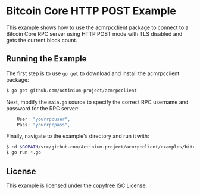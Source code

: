 Bitcoin Core HTTP POST Example
==============================

This example shows how to use the acmrpcclient package to connect to a Bitcoin
Core RPC server using HTTP POST mode with TLS disabled and gets the current
block count.

## Running the Example

The first step is to use `go get` to download and install the acmrpcclient
package:

```bash
$ go get github.com/Actinium-project/acmrpcclient
```

Next, modify the `main.go` source to specify the correct RPC username and
password for the RPC server:

```Go
	User: "yourrpcuser",
	Pass: "yourrpcpass",
```

Finally, navigate to the example's directory and run it with:

```bash
$ cd $GOPATH/src/github.com/Actinium-project/acmrpcclient/examples/bitcoincorehttp
$ go run *.go
```

## License

This example is licensed under the [copyfree](http://copyfree.org) ISC License.
